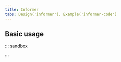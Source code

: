 ```yaml
---
title: Informer
tabs: Design('informer'), Example('informer-code')
---
```


## Basic usage

::: sandbox

<script lang="tsx">
import React from 'react';
import { Text } from '@semcore/ui/typography';
import Tooltip from '@semcore/ui/tooltip';

import InfoM from '@semcore/ui/icon/Info/m';
import InfoL from '@semcore/ui/icon/Info/l';

class Demo extends React.Component {
  render() {
    return (
      <>
        <div>
          <Text size={700}>Text</Text>
          <Tooltip title='Awesome hint text'>
            <InfoL ml='4px' color='gray-300' cursor='help' tabIndex={0} />
          </Tooltip>
        </div>
        <div>
          <Text size={600}>Text</Text>
          <Tooltip title='Awesome hint text'>
            <InfoL ml='4px' color='gray-300' cursor='help' tabIndex={0} />
          </Tooltip>
        </div>
        <div>
          <Text size={500}>Text</Text>
          <Tooltip title='Awesome hint text'>
            <InfoM ml='4px' color='gray-300' cursor='help' tabIndex={0} />
          </Tooltip>
        </div>
        <div>
          <div>
            <Text size={400}>Text</Text>
            <Tooltip title='Awesome hint text'>
              <InfoM ml='4px' color='gray-300' cursor='help' tabIndex={0} />
            </Tooltip>
          </div>
          <div />
          <Text size={300}>Text</Text>
          <Tooltip title='Awesome hint text'>
            <InfoM ml='4px' color='gray-300' cursor='help' tabIndex={0} />
          </Tooltip>
        </div>
        <div>
          <Text size={200}>Text</Text>
          <Tooltip title='Awesome hint text'>
            <InfoM ml='4px' color='gray-300' cursor='help' tabIndex={0} />
          </Tooltip>
        </div>
        <div>
          <Text size={100}>Text</Text>
          <Tooltip title='Awesome hint text'>
            <InfoM ml='4px' color='gray-300' cursor='help' tabIndex={0} />
          </Tooltip>
        </div>
      </>
    );
  }
}


</script>

:::
